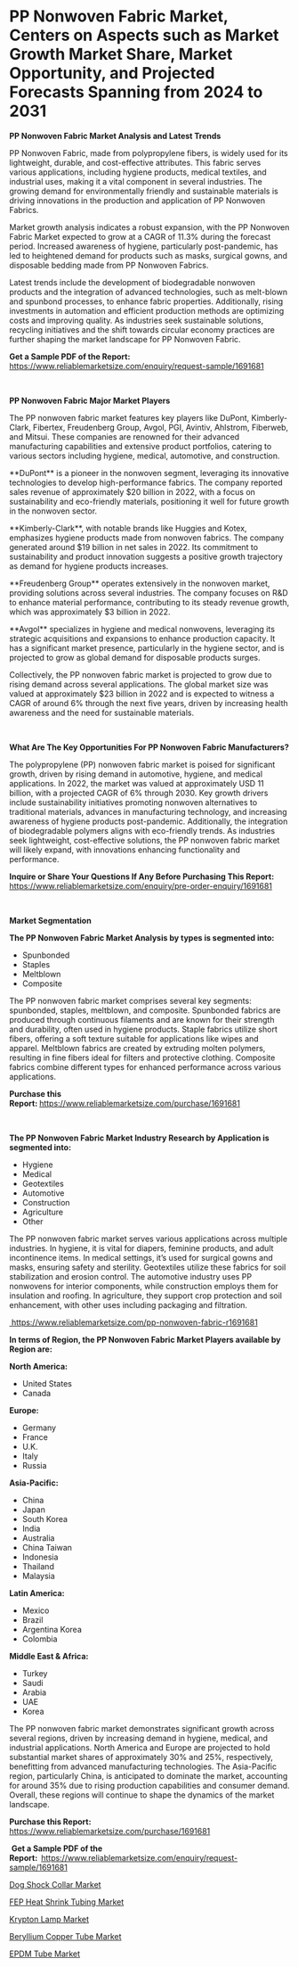 <p><h1>PP Nonwoven Fabric Market, Centers on Aspects such as Market Growth Market Share, Market Opportunity, and Projected Forecasts Spanning from 2024 to 2031</h1></p><p><strong>PP Nonwoven Fabric Market Analysis and Latest Trends</strong></p>
<p><p>PP Nonwoven Fabric, made from polypropylene fibers, is widely used for its lightweight, durable, and cost-effective attributes. This fabric serves various applications, including hygiene products, medical textiles, and industrial uses, making it a vital component in several industries. The growing demand for environmentally friendly and sustainable materials is driving innovations in the production and application of PP Nonwoven Fabrics.</p><p>Market growth analysis indicates a robust expansion, with the PP Nonwoven Fabric Market expected to grow at a CAGR of 11.3% during the forecast period. Increased awareness of hygiene, particularly post-pandemic, has led to heightened demand for products such as masks, surgical gowns, and disposable bedding made from PP Nonwoven Fabrics.</p><p>Latest trends include the development of biodegradable nonwoven products and the integration of advanced technologies, such as melt-blown and spunbond processes, to enhance fabric properties. Additionally, rising investments in automation and efficient production methods are optimizing costs and improving quality. As industries seek sustainable solutions, recycling initiatives and the shift towards circular economy practices are further shaping the market landscape for PP Nonwoven Fabric.</p></p>
<p><strong>Get a Sample PDF of the Report:&nbsp;</strong> <a href="https://www.reliablemarketsize.com/enquiry/request-sample/1691681?utm_campaign=1568&utm_medium=2&utm_source=Github&utm_content=ia&utm_term=18102024&utm_id=pp-nonwoven-fabric">https://www.reliablemarketsize.com/enquiry/request-sample/1691681</a></p>
<p>&nbsp;</p>
<p><strong>PP Nonwoven Fabric Major Market Players</strong></p>
<p><p>The PP nonwoven fabric market features key players like DuPont, Kimberly-Clark, Fibertex, Freudenberg Group, Avgol, PGI, Avintiv, Ahlstrom, Fiberweb, and Mitsui. These companies are renowned for their advanced manufacturing capabilities and extensive product portfolios, catering to various sectors including hygiene, medical, automotive, and construction.</p><p>**DuPont** is a pioneer in the nonwoven segment, leveraging its innovative technologies to develop high-performance fabrics. The company reported sales revenue of approximately $20 billion in 2022, with a focus on sustainability and eco-friendly materials, positioning it well for future growth in the nonwoven sector.</p><p>**Kimberly-Clark**, with notable brands like Huggies and Kotex, emphasizes hygiene products made from nonwoven fabrics. The company generated around $19 billion in net sales in 2022. Its commitment to sustainability and product innovation suggests a positive growth trajectory as demand for hygiene products increases.</p><p>**Freudenberg Group** operates extensively in the nonwoven market, providing solutions across several industries. The company focuses on R&D to enhance material performance, contributing to its steady revenue growth, which was approximately $3 billion in 2022.</p><p>**Avgol** specializes in hygiene and medical nonwovens, leveraging its strategic acquisitions and expansions to enhance production capacity. It has a significant market presence, particularly in the hygiene sector, and is projected to grow as global demand for disposable products surges.</p><p>Collectively, the PP nonwoven fabric market is projected to grow due to rising demand across several applications. The global market size was valued at approximately $23 billion in 2022 and is expected to witness a CAGR of around 6% through the next five years, driven by increasing health awareness and the need for sustainable materials.</p></p>
<p>&nbsp;</p>
<p><strong>What Are The Key Opportunities For PP Nonwoven Fabric Manufacturers?</strong></p>
<p><p>The polypropylene (PP) nonwoven fabric market is poised for significant growth, driven by rising demand in automotive, hygiene, and medical applications. In 2022, the market was valued at approximately USD 11 billion, with a projected CAGR of 6% through 2030. Key growth drivers include sustainability initiatives promoting nonwoven alternatives to traditional materials, advances in manufacturing technology, and increasing awareness of hygiene products post-pandemic. Additionally, the integration of biodegradable polymers aligns with eco-friendly trends. As industries seek lightweight, cost-effective solutions, the PP nonwoven fabric market will likely expand, with innovations enhancing functionality and performance.</p></p>
<p><strong>Inquire or Share Your Questions If Any Before Purchasing This Report:</strong> <a href="https://www.reliablemarketsize.com/enquiry/pre-order-enquiry/1691681?utm_campaign=1568&utm_medium=2&utm_source=Github&utm_content=ia&utm_term=18102024&utm_id=pp-nonwoven-fabric">https://www.reliablemarketsize.com/enquiry/pre-order-enquiry/1691681</a></p>
<p>&nbsp;</p>
<p><strong>Market Segmentation</strong></p>
<p><strong>The PP Nonwoven Fabric Market Analysis by types is segmented into:</strong></p>
<p><ul><li>Spunbonded</li><li>Staples</li><li>Meltblown</li><li>Composite</li></ul></p>
<p><p>The PP nonwoven fabric market comprises several key segments: spunbonded, staples, meltblown, and composite. Spunbonded fabrics are produced through continuous filaments and are known for their strength and durability, often used in hygiene products. Staple fabrics utilize short fibers, offering a soft texture suitable for applications like wipes and apparel. Meltblown fabrics are created by extruding molten polymers, resulting in fine fibers ideal for filters and protective clothing. Composite fabrics combine different types for enhanced performance across various applications.</p></p>
<p><strong>Purchase this Report:&nbsp;</strong><a href="https://www.reliablemarketsize.com/purchase/1691681?utm_campaign=1568&utm_medium=2&utm_source=Github&utm_content=ia&utm_term=18102024&utm_id=pp-nonwoven-fabric">https://www.reliablemarketsize.com/purchase/1691681</a></p>
<p>&nbsp;</p>
<p><strong>The PP Nonwoven Fabric Market Industry Research by Application is segmented into:</strong></p>
<p><ul><li>Hygiene</li><li>Medical</li><li>Geotextiles</li><li>Automotive</li><li>Construction</li><li>Agriculture</li><li>Other</li></ul></p>
<p><p>The PP nonwoven fabric market serves various applications across multiple industries. In hygiene, it is vital for diapers, feminine products, and adult incontinence items. In medical settings, it’s used for surgical gowns and masks, ensuring safety and sterility. Geotextiles utilize these fabrics for soil stabilization and erosion control. The automotive industry uses PP nonwovens for interior components, while construction employs them for insulation and roofing. In agriculture, they support crop protection and soil enhancement, with other uses including packaging and filtration.</p></p>
<p><a href="https://www.reliablemarketsize.com/pp-nonwoven-fabric-r1691681?utm_campaign=1568&utm_medium=2&utm_source=Github&utm_content=ia&utm_term=18102024&utm_id=pp-nonwoven-fabric">&nbsp;https://www.reliablemarketsize.com/pp-nonwoven-fabric-r1691681</a></p>
<p><strong>In terms of Region, the PP Nonwoven Fabric Market Players available by Region are:</strong></p>
<p>
    <p> <strong> North America: </strong>
        <ul>
            <li>United States</li>
            <li>Canada</li>
        </ul>
        </p> 
    <p> <strong> Europe: </strong>
        <ul>
            <li>Germany</li>
            <li>France</li>
            <li>U.K.</li>
            <li>Italy</li>
            <li>Russia</li>
        </ul>
        </p> 
    <p> <strong> Asia-Pacific: </strong>
        <ul>
            <li>China</li>
            <li>Japan</li>
            <li>South Korea</li>
            <li>India</li>
            <li>Australia</li>
            <li>China Taiwan</li>
            <li>Indonesia</li>
            <li>Thailand</li>
            <li>Malaysia</li>
        </ul>
        </p> 
    <p> <strong> Latin America: </strong>
        <ul>
            <li>Mexico</li>
            <li>Brazil</li>
            <li>Argentina Korea</li>
            <li>Colombia</li>
        </ul>
        </p> 
    <p> <strong> Middle East & Africa: </strong>
        <ul>
            <li>Turkey</li>
            <li>Saudi</li>
            <li>Arabia</li>
            <li>UAE</li>
            <li>Korea</li>
        </ul>
    </p>
    </p>
<p><p>The PP nonwoven fabric market demonstrates significant growth across several regions, driven by increasing demand in hygiene, medical, and industrial applications. North America and Europe are projected to hold substantial market shares of approximately 30% and 25%, respectively, benefitting from advanced manufacturing technologies. The Asia-Pacific region, particularly China, is anticipated to dominate the market, accounting for around 35% due to rising production capabilities and consumer demand. Overall, these regions will continue to shape the dynamics of the market landscape.</p></p>
<p><strong>Purchase this Report: </strong><a href="https://www.reliablemarketsize.com/purchase/1691681?utm_campaign=1568&utm_medium=2&utm_source=Github&utm_content=ia&utm_term=18102024&utm_id=pp-nonwoven-fabric">https://www.reliablemarketsize.com/purchase/1691681</a></p>
<p>&nbsp;<strong>Get a Sample PDF of the Report:&nbsp;&nbsp;</strong><a href="https://www.reliablemarketsize.com/enquiry/request-sample/1691681?utm_campaign=1568&utm_medium=2&utm_source=Github&utm_content=ia&utm_term=18102024&utm_id=pp-nonwoven-fabric">https://www.reliablemarketsize.com/enquiry/request-sample/1691681</a></p>
<p><strong></strong></p>
<p><p><a href="https://www.linkedin.com/pulse/dog-shock-collar-market-size-type-tools-stylehousehold-style-iyysf?utm_campaign=1568&utm_medium=2&utm_source=Github&utm_content=ia&utm_term=18102024&utm_id=pp-nonwoven-fabric">Dog Shock Collar Market</a></p><p><a href="https://www.linkedin.com/pulse/fep-heat-shrink-tubing-market-penetration-strategies-untapped-wm5hf?utm_campaign=1568&utm_medium=2&utm_source=Github&utm_content=ia&utm_term=18102024&utm_id=pp-nonwoven-fabric">FEP Heat Shrink Tubing Market</a></p><p><a href="https://www.linkedin.com/pulse/global-krypton-lamp-market-exploring-share-trends-future-esf7f?utm_campaign=1568&utm_medium=2&utm_source=Github&utm_content=ia&utm_term=18102024&utm_id=pp-nonwoven-fabric">Krypton Lamp Market</a></p><p><a href="https://www.linkedin.com/pulse/strategic-forecast-beryllium-copper-tube-market-growth-trends-wjlde?utm_campaign=1568&utm_medium=2&utm_source=Github&utm_content=ia&utm_term=18102024&utm_id=pp-nonwoven-fabric">Beryllium Copper Tube Market</a></p><p><a href="https://www.linkedin.com/pulse/epdm-tube-market-outlook-forecast-from-2024-2031-my-mkt-intel-wde2f?utm_campaign=1568&utm_medium=2&utm_source=Github&utm_content=ia&utm_term=18102024&utm_id=pp-nonwoven-fabric">EPDM Tube Market</a></p></p>